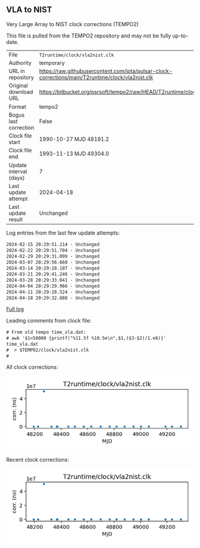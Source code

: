 
## VLA to NIST

Very Large Array to NIST clock corrections (TEMPO2)

This file is pulled from the TEMPO2 repository and may not be fully
up-to-date.

|     |     |
|:--- |:--- |
| File | `T2runtime/clock/vla2nist.clk` |
| Authority | temporary |
| URL in repository | <https://raw.githubusercontent.com/ipta/pulsar-clock-corrections/main/T2runtime/clock/vla2nist.clk> |
| Original download URL | <https://bitbucket.org/psrsoft/tempo2/raw/HEAD/T2runtime/clock/vla2nist.clk> |
| Format | tempo2 |
| Bogus last correction | False |
| Clock file start | 1990-10-27 MJD 48191.2 |
| Clock file end | 1993-11-13 MJD 49304.0 |
| Update interval (days) | 7 |
| Last update attempt | 2024-04-18 |
| Last update result | Unchanged |

Log entries from the last few update attempts:
```
2024-02-15 20:29:51.214 - Unchanged
2024-02-22 20:29:51.704 - Unchanged
2024-02-29 20:29:31.099 - Unchanged
2024-03-07 20:29:56.660 - Unchanged
2024-03-14 20:29:28.107 - Unchanged
2024-03-21 20:29:41.246 - Unchanged
2024-03-28 20:29:33.041 - Unchanged
2024-04-04 20:29:29.966 - Unchanged
2024-04-11 20:29:28.524 - Unchanged
2024-04-18 20:29:32.888 - Unchanged
```
[Full log](https://raw.githubusercontent.com/ipta/pulsar-clock-corrections/main/log/T2runtime/clock/vla2nist.clk.log)

Leading comments from clock file:

    # From old tempo time_vla.dat:
    # awk '$1<50000 {printf("%11.5f %10.5e\n",$1,($3-$2)/1.e6)}' time_vla.dat
    #  > $TEMPO2/clock/vla2nist.clk
    #



All clock corrections:

![plot of all clock corrections](vla2nist.clk.png "All corrections")

Recent clock corrections:

![plot of recent clock corrections](vla2nist.clk.short.png "Recent corrections")

